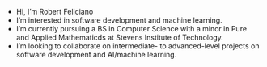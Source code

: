 - Hi, I’m Robert Feliciano
- I’m interested in software development and machine learning.
- I’m currently pursuing a BS in Computer Science with a minor in Pure and Applied Mathematicds at Stevens Institute of Technology.
- I’m looking to collaborate on intermediate- to advanced-level projects on software development and AI/machine learning.

<!---
robertfeliciano/robertfeliciano is a ✨ special ✨ repository because its `README.md` (this file) appears on your GitHub profile.
You can click the Preview link to take a look at your changes.
--->
